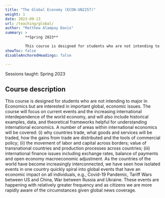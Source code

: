 ```yaml
---
title: "The Global Economy (ECON-UN2257)"
weight: 1
date: 2023-09-13
url: /teaching/global/
author: "Matthew Alampay Davis"
summary: >
         **Spring 2023**

         This course is designed for students who are not intending to major in Economics but are interested in important global, economic issues. The course will focus on current events and the increasing international interdependence of the world economy, and will also include historical examples, data, and theoretical frameworks helpful for understanding international economics. A number of areas within international economics will be covered: (i) why countries trade, what goods and services will be traded, how the gains from trade are distributed and the tools of commercial policy; (ii) the movement of labor and capital across borders; value of transnational countries and production processes across countries; (iii) international finance issues including exchange rates, balance of payments and open economy macroeconomic adjustment. As the countries of the world have become increasingly interconnected, we have seen how isolated events in one country quickly spiral into global events that have an economic impact on all individuals, e.g., Covid-19 Pandemic, Tariff Wars between US and China, War between Russia and Ukraine. These events are happening with relatively greater frequency and as citizens we are more rapidly aware of the circumstances given global news coverage." 
showToc: false
disableAnchoredHeadings: false

---
```


Sessions taught: Spring 2023

## Course description

This course is designed for students who are not intending to major in Economics but are interested in important global, economic issues. The course will focus on current events and the increasing international interdependence of the world economy, and will also include historical examples, data, and theoretical frameworks helpful for understanding international economics. A number of areas within international economics will be covered: (i) why countries trade, what goods and services will be traded, how the gains from trade are distributed and the tools of commercial policy; (ii) the movement of labor and capital across borders; value of transnational countries and production processes across countries; (iii) international finance issues including exchange rates, balance of payments and open economy macroeconomic adjustment. As the countries of the world have become increasingly interconnected, we have seen how isolated events in one country quickly spiral into global events that have an economic impact on all individuals, e.g., Covid-19 Pandemic, Tariff Wars between US and China, War between Russia and Ukraine. These events are happening with relatively greater frequency and as citizens we are more rapidly aware of the circumstances given global news coverage.